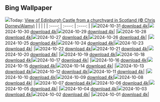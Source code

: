 ## Bing Wallpaper
![](./wallpaper/2024-10-31.jpg)Today: [View of Edinburgh Castle from a churchyard in Scotland (© Chris Dorney/Alamy)](./wallpaper/2024-10-31.jpg)
|      |      |      |
| :----: | :----: | :----: |
|![](./wallpaper/2024-10-31_sm.jpg)2024-10-31 [download 4k](./wallpaper/2024-10-31.jpg)|![](./wallpaper/2024-10-30_sm.jpg)2024-10-30 [download 4k](./wallpaper/2024-10-30.jpg)|![](./wallpaper/2024-10-29_sm.jpg)2024-10-29 [download 4k](./wallpaper/2024-10-29.jpg)|
|![](./wallpaper/2024-10-28_sm.jpg)2024-10-28 [download 4k](./wallpaper/2024-10-28.jpg)|![](./wallpaper/2024-10-27_sm.jpg)2024-10-27 [download 4k](./wallpaper/2024-10-27.jpg)|![](./wallpaper/2024-10-26_sm.jpg)2024-10-26 [download 4k](./wallpaper/2024-10-26.jpg)|
|![](./wallpaper/2024-10-25_sm.jpg)2024-10-25 [download 4k](./wallpaper/2024-10-25.jpg)|![](./wallpaper/2024-10-24_sm.jpg)2024-10-24 [download 4k](./wallpaper/2024-10-24.jpg)|![](./wallpaper/2024-10-23_sm.jpg)2024-10-23 [download 4k](./wallpaper/2024-10-23.jpg)|
|![](./wallpaper/2024-10-22_sm.jpg)2024-10-22 [download 4k](./wallpaper/2024-10-22.jpg)|![](./wallpaper/2024-10-21_sm.jpg)2024-10-21 [download 4k](./wallpaper/2024-10-21.jpg)|![](./wallpaper/2024-10-20_sm.jpg)2024-10-20 [download 4k](./wallpaper/2024-10-20.jpg)|
|![](./wallpaper/2024-10-19_sm.jpg)2024-10-19 [download 4k](./wallpaper/2024-10-19.jpg)|![](./wallpaper/2024-10-18_sm.jpg)2024-10-18 [download 4k](./wallpaper/2024-10-18.jpg)|![](./wallpaper/2024-10-17_sm.jpg)2024-10-17 [download 4k](./wallpaper/2024-10-17.jpg)|
|![](./wallpaper/2024-10-16_sm.jpg)2024-10-16 [download 4k](./wallpaper/2024-10-16.jpg)|![](./wallpaper/2024-10-15_sm.jpg)2024-10-15 [download 4k](./wallpaper/2024-10-15.jpg)|![](./wallpaper/2024-10-14_sm.jpg)2024-10-14 [download 4k](./wallpaper/2024-10-14.jpg)|
|![](./wallpaper/2024-10-13_sm.jpg)2024-10-13 [download 4k](./wallpaper/2024-10-13.jpg)|![](./wallpaper/2024-10-12_sm.jpg)2024-10-12 [download 4k](./wallpaper/2024-10-12.jpg)|![](./wallpaper/2024-10-11_sm.jpg)2024-10-11 [download 4k](./wallpaper/2024-10-11.jpg)|
|![](./wallpaper/2024-10-10_sm.jpg)2024-10-10 [download 4k](./wallpaper/2024-10-10.jpg)|![](./wallpaper/2024-10-09_sm.jpg)2024-10-09 [download 4k](./wallpaper/2024-10-09.jpg)|![](./wallpaper/2024-10-08_sm.jpg)2024-10-08 [download 4k](./wallpaper/2024-10-08.jpg)|
|![](./wallpaper/2024-10-07_sm.jpg)2024-10-07 [download 4k](./wallpaper/2024-10-07.jpg)|![](./wallpaper/2024-10-06_sm.jpg)2024-10-06 [download 4k](./wallpaper/2024-10-06.jpg)|![](./wallpaper/2024-10-05_sm.jpg)2024-10-05 [download 4k](./wallpaper/2024-10-05.jpg)|
|![](./wallpaper/2024-10-04_sm.jpg)2024-10-04 [download 4k](./wallpaper/2024-10-04.jpg)|![](./wallpaper/2024-10-03_sm.jpg)2024-10-03 [download 4k](./wallpaper/2024-10-03.jpg)|![](./wallpaper/2024-10-02_sm.jpg)2024-10-02 [download 4k](./wallpaper/2024-10-02.jpg)|
|![](./wallpaper/2024-10-01_sm.jpg)2024-10-01 [download 4k](./wallpaper/2024-10-01.jpg)|